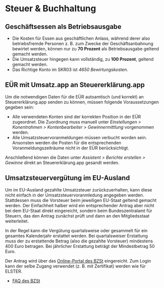 # Steuer & Buchhaltung

## Geschäftsessen als Betriebsausgabe

* Die Kosten für Essen aus geschäftlichen Anlass, während derer also betriebsfremde Personen z. B. zum Zwecke der Geschäftsanbahnung bewirtet werden, können nur zu **70 Prozent** als Betriebsausgabe geltend gemacht werden.
* Die Umsatzsteuer hingegen kann vollständig, zu **100 Prozent**, geltend gemacht werden.
* Das Richtige Konto im SKR03 ist *4650 Bewirtungskosten*.

## EÜR mit Umsatz.app an Steuererklärung.app

Um die notwendigen Daten für die EÜR autoamtisch (und korrekt) an Steuererklärung.app senden zu können, müssen folgende Voraussetzungen gegeben sein:

* Alle verwendeten Konten sind der korrekten Position in der EÜR zugeordnet. Die Zuordnung muss manuell unter *Einstellungen > Konentrahmen > Kontenbearbeiter > Gewinnermittlung* vorgenommen werden.
* Alle Umsatzsteuervoranmeldungen müssen verbucht worden sein. Ansonsten werden die Posten für die entsprechenden Voranmeldungszeiträume nicht in der EÜR berücksichtigt.

Anschließend können die Daten unter *Assistent > Berichte erstellen > Gewinne* direkt an Steuererklärung.app gesandt werden.

## Umsatzsteuervergütung im EU-Ausland

Um im EU-Ausland gezahlte Umsatzsteuer zurückzuerhalten, kann diese nicht einfach in der Umsatzsteuervoranmledung angegeben werden. Stattdessen muss die Vorsteuer beim jeweiligen EU-Staat geltend gemacht werden. Der Einfachheit halber wird ein entsprechender Antrag aber nicht bei dem EU-Staat direkt eingereicht, sondern beim Bundeszentralamt für Steuern, das den Antrag zunächst prüft und dann an den Mitgliedsstaat weiterleitet.

In der Regel kann die Vergütung quartalsweise oder gesammelt für ein gesamtes Kalenderjahr erstattet werden. Bei quartalsweiser Erstattung muss der zu erstattende Betrag (also die gezahlte Vorsteuer) mindestens 400 Euro betragen. Bei jährlicher Erstattung beträgt der Mindestbetrag 50 Euro.

Der Antrag wird über das [Online-Portal des BZSt](https://www.elster.de/bportal/login/softpse) eingereicht. Zum Login kann der selbe Zugang verwendet (z. B. mit Zertifikat) werden wie für ELSTER.

* [FAQ des BZSt](https://www.bzst.de/DE/Unternehmen/Umsatzsteuer/Vorsteuerverguetung/InlaendischeUnternehmer/inlaendischeunternehmer_node.html#js-toc-entry2)
